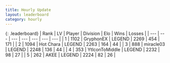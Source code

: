 ```yaml
---
title: Hourly Update
layout: leaderboard
category: hourly
---
```


{: .leaderboard}
| Rank | LV | Player | Division | Elo | Wins | Losses |
| --- | --- | --- | --- | --- | --- | --- |
| <span data-change="0">1</span> | 1102 | <span title="ID: 315148">GryphonEX</span> | LEGEND | <span data-change="0">2269</span> | <span data-change="0">454</span> | <span data-change="0">171</span> |
| <span data-change="0">2</span> | 1094 | <span title="ID: 417840">Hot Chara</span> | LEGEND | <span data-change="0">2263</span> | <span data-change="0">164</span> | <span data-change="0">44</span> |
| <span data-change="0">3</span> | 888 | <span title="ID: 416373">miracle03</span> | LEGEND | <span data-change="0">2248</span> | <span data-change="0">136</span> | <span data-change="0">44</span> |
| <span data-change="0">4</span> | 353 | <span title="ID: 108623">YtIconToMiddle</span> | LEGEND | <span data-change="0">2232</span> | <span data-change="0">98</span> | <span data-change="0">27</span> |
| <span data-change="0">5</span> | 262 | <span title="ID: 455100">AKEE</span> | LEGEND | <span data-change="0">2224</span> | <span data-change="0">82</span> | <span data-change="0">26</span> |